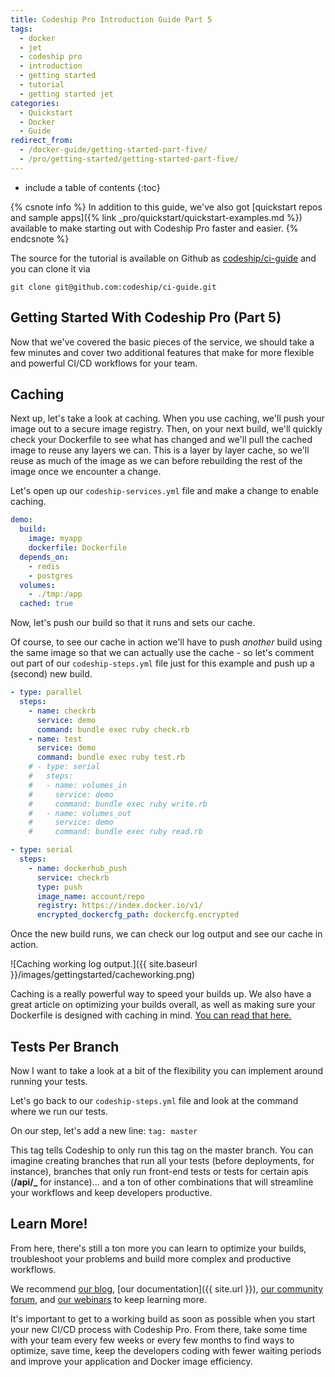 ```yaml
---
title: Codeship Pro Introduction Guide Part 5
tags:
  - docker
  - jet
  - codeship pro
  - introduction
  - getting started
  - tutorial
  - getting started jet
categories:
  - Quickstart
  - Docker
  - Guide
redirect_from:
  - /docker-guide/getting-started-part-five/
  - /pro/getting-started/getting-started-part-five/
---
```


* include a table of contents
{:toc}

{% csnote info %}
In addition to this guide, we've also got [quickstart repos and sample apps]({% link _pro/quickstart/quickstart-examples.md %}) available to make starting out with Codeship Pro faster and easier.
{% endcsnote %}

The source for the tutorial is available on Github as [codeship/ci-guide](https://github.com/codeship/ci-guide/) and you can clone it via

```shell
git clone git@github.com:codeship/ci-guide.git
```

## Getting Started With Codeship Pro (Part 5)

Now that we've covered the basic pieces of the service, we should take a few minutes and cover two additional features that make for more flexible and powerful CI/CD workflows for your team.

## Caching

Next up, let's take a look at caching. When you use caching, we'll push your image out to a secure image registry. Then, on your next build, we'll quickly check your Dockerfile to see what has changed and we'll pull the cached image to reuse any layers we can. This is a layer by layer cache, so we'll reuse as much of the image as we can before rebuilding the rest of the image once we encounter a change.

Let's open up our `codeship-services.yml` file and make a change to enable caching.

```yaml
demo:
  build:
    image: myapp
    dockerfile: Dockerfile
  depends_on:
    - redis
    - postgres
  volumes:
    - ./tmp:/app
  cached: true
```

Now, let's push our build so that it runs and sets our cache.

Of course, to see our cache in action we'll have to push *another* build using the same image so that we can actually use the cache - so let's comment out part of our `codeship-steps.yml` file just for this example and push up a (second) new build.

```yaml
- type: parallel
  steps:
    - name: checkrb
      service: demo
      command: bundle exec ruby check.rb
    - name: test
      service: demo
      command: bundle exec ruby test.rb
    # - type: serial
    #   steps:
    #   - name: volumes_in
    #     service: demo
    #     command: bundle exec ruby write.rb
    #   - name: volumes_out
    #     service: demo
    #     command: bundle exec ruby read.rb

- type: serial
  steps:
    - name: dockerhub_push
      service: checkrb
      type: push
      image_name: account/repo
      registry: https://index.docker.io/v1/
      encrypted_dockercfg_path: dockercfg.encrypted
```

Once the new build runs, we can check our log output and see our cache in action.

![Caching working log output.]({{ site.baseurl }}/images/gettingstarted/cacheworking.png)

Caching is a really powerful way to speed your builds up. We also have a great article on optimizing your builds overall, as well as making sure your Dockerfile is designed with caching in mind. [You can read that here.](https://blog.codeship.com/speeding-up-your-docker-based-builds-with-codeship/)

## Tests Per Branch

Now I want to take a look at a bit of the flexibility you can implement around running your tests.

Let's go back to our `codeship-steps.yml` file and look at the command where we run our tests.

On our step, let's add a new line: `tag: master`

This tag tells Codeship to only run this tag on the master branch. You can imagine creating branches that run all your tests (before deployments, for instance), branches that only run front-end tests or tests for certain apis (**/api/_** for instance)... and a ton of other combinations that will streamline your workflows and keep developers productive.

## Learn More!

From here, there's still a ton more you can learn to optimize your builds, troubleshoot your problems and build more complex and productive workflows.

We recommend [our blog](https://blog.codeship.com), [our documentation]({{ site.url }}), [our community forum](https://community.codeship.com), and [our webinars](http://resources.codeship.com/webinars) to keep learning more.

It's important to get to a working build as soon as possible when you start your new CI/CD process with Codeship Pro. From there, take some time with your team every few weeks or every few months to find ways to optimize, save time, keep the developers coding with fewer waiting periods and improve your application and Docker image efficiency.
